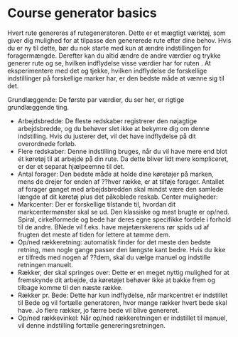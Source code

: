 # Course generator basics


Hvert rute genereres af rutegeneratoren. Dette er et mægtigt værktøj, som giver dig mulighed for at tilpasse den genererede rute efter dine behov.
Hvis du er ny til dette, bør du nok starte med kun at ændre indstillingen for foragermængde.
Derefter kan du altid ændre de andre værdier og trykke generer rute og se, hvilken indflydelse visse værdier har for ruten .
At eksperimentere med det og tjekke, hvilken indflydelse de forskellige indstillinger på forskellige marker har, er den bedste måde at vænne sig til det.



Grundlæggende:
De første par værdier, du ser her, er rigtige grundlæggende ting.
- Arbejdsbredde: De fleste redskaber registrerer den nøjagtige arbejdsbredde, og du behøver slet ikke at bekymre dig om denne indstilling. Hvis du justerer det, vil det have indflydelse på dit overordnede forløb.
- Flere redskaber: Denne indstilling bruges, når du vil have mere end blot ét køretøj til at arbejde på din rute. Da dette bliver lidt mere kompliceret, er der et separat hjælpeemne til det.
- Antal forager: Den bedste måde at holde dine køretøjer på marken, mens de drejer for enden af ??hver række, er at tilføje forager.
Antallet af forager ganget med arbejdsbredden skal mindst være den samlede længde af dit køretøj plus det påkoblede reskab.
Center muligheder:
- Markcenter: Der er forskellige tilstande til, hvordan dit markcentermønster skal se ud. Den klassiske og mest brugte er op/ned.
Spiral, cirkelformede og bede har deres egne specifikke fordele i forhold til de andre. BNede vil f.eks. have mejetærskerens rør spids ud af frugten det meste af tiden for lettere at tømme dem.
- Op/ned rækkeretning: automatisk finder for det meste den bedste retning, men nogle gange passer den længste kant bedre. Hvis du ikke er tilfreds med nogen af ??dem, skal du vælge manuel og indstille retningen manuelt.
- Rækker, der skal springes over: Dette er en meget nyttig mulighed for at fremskynde dit arbejde, da køretøjet behøver ikke at bakke frem og tilbage komme til den næste række.
- Rækker pr. Bede: Dette har kun indflydelse, når markcentret er indstillet til Bede og vil fortælle generatoren, hvor mange rækker hvert bede skal have. Jo flere rækker, jo færre bede vil blive genereret.
- Op/ned rækkevinkel: Når op/ned rækkeretningen er indstillet til manuel, vil denne indstilling fortælle genereringsretningen.


